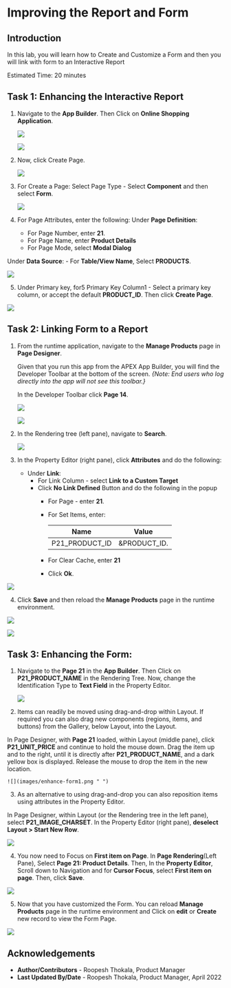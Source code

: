 # Improving the Report and Form

## Introduction
In this lab, you will learn how to Create and Customize a Form and then you will link with form to an Interactive Report

Estimated Time: 20 minutes

## Task 1: Enhancing the Interactive Report

1. Navigate to the **App Builder**. Then Click on **Online Shopping Application**.

    ![](images/navigate-to-osa1.png " ")

    ![](images/navigate-to-osa2.png " ")

2. Now, click Create Page.

    ![](images/create-form1.png " ")

3. For Create a Page: Select Page Type - Select **Component** and then select **Form**.

    ![](images/create-form2.png " ")

4. For Page Attributes, enter the following:
  Under **Page Definition**:
    - For Page Number, enter **21**.
    - For Page Name, enter **Product Details**
    - For Page Mode, select **Modal Dialog**

  Under **Data Source**:
    - For **Table/View Name**, Select **PRODUCTS**.

  ![](./images/create-form3.png " ")

5. Under Primary key, for5 Primary Key Column1 - Select a primary key column, or accept the default **PRODUCT_ID**. Then click **Create Page**.

![](./images/create-form4.png " ")

## Task 2: Linking Form to a Report

1. From the runtime application, navigate to the **Manage Products** page in **Page Designer**.

    Given that you run this app from the APEX App Builder, you will find the Developer Toolbar at the bottom of the screen.
    *{Note: End users who log directly into the app will not see this toolbar.}*

    In the Developer Toolbar click **Page 14**.

    ![](./images/navigate-to-mp1.png " ")

    ![](./images/navigate-to-mp2.png " ")

2. In the Rendering tree (left pane), navigate to **Search**.

    ![](./images/linking-a-form1.png " ")

3. In the Property Editor (right pane), click **Attributes** and do the following:

    - Under **Link**:
      -   For Link Column - select **Link to a Custom Target**
      -   Click **No Link Defined** Button and do the following in the popup
            - For Page - enter **21**.
            - For Set Items, enter:

                | Name | Value |
                | --- | --- |
                | P21\_PRODUCT\_ID | &PRODUCT_ID. |

            - For Clear Cache, enter **21**
            - Click **Ok**.


  ![](./images/linking-a-form2.png " ")

4. Click **Save** and then reload the **Manage Products** page in the runtime environment.

  ![](./images/refresh-manage-products.png " ")

  ![](./images/refresh-manage-products1.png " ")

## Task 3: Enhancing the Form:

1.  Navigate to the **Page 21** in the **App Builder**. Then Click on **P21_PRODUCT_NAME** in the Rendering Tree. Now, change the Identification Type to **Text Field** in the Property Editor.

    ![](images/navigate-to-page21.png " ")

2. Items can readily be moved using drag-and-drop within Layout. If required you can also drag new components (regions, items, and buttons) from the Gallery, below Layout, into the Layout.  

  In Page Designer, with **Page 21** loaded, within Layout (middle pane), click **P21_UNIT_PRICE** and continue to hold the mouse down. Drag the item up and to the right, until it is directly after **P21_PRODUCT_NAME**, and a dark yellow box is displayed. Release the mouse to drop the item in the new location.

    ![](images/enhance-form1.png " ")

3. As an alternative to using drag-and-drop you can also reposition items using attributes in the Property Editor.

  In Page Designer, within Layout (or the Rendering tree in the left pane), select **P21_IMAGE_CHARSET**. In the Property Editor (right pane), **deselect Layout > Start New Row**.

  ![](images/enhance-form2.png " ")

4. You now need to Focus on **First item on Page**.  In **Page Rendering**(Left Pane), Select **Page 21: Product Details**. Then, In the **Property Editor**, Scroll down to Navigation and for **Cursor Focus**, select **First item on page**. Then, click **Save**.

  ![](images/enhance-form3.png " ")

5. Now that you have customized the Form. You can reload **Manage Products** page in the runtime environment and Click on **edit** or **Create** new record to view the Form Page.

  ![](images/enhanced-form.png " ")


## **Acknowledgements**

 - **Author/Contributors** -  Roopesh Thokala, Product Manager
 - **Last Updated By/Date** - Roopesh Thokala, Product Manager, April 2022
